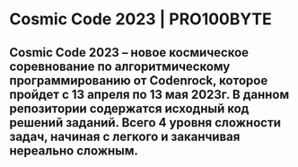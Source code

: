 # Cosmic Code 2023 | PRO100BYTE

## Cosmic Code 2023 – новое космическое соревнование по алгоритмическому программированию от Codenrock, которое пройдет с 13 апреля по 13 мая 2023г. В данном репозитории содержатся исходный код решений заданий. Всего 4 уровня сложности задач, начиная с легкого и заканчивая нереально сложным.

